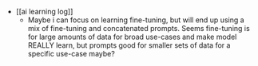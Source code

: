   * [[ai learning log]]
    * Maybe i can focus on learning fine-tuning, but will end up using a mix of fine-tuning and concatenated prompts. Seems fine-tuning is for large amounts of data for broad use-cases and make model REALLY learn, but prompts good for smaller sets of data for a specific use-case maybe?
